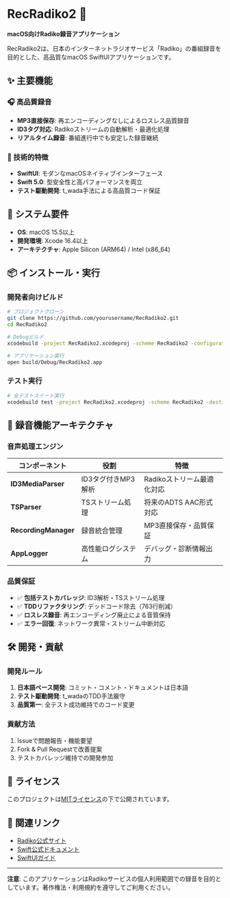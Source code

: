 # RecRadiko2 🎵

**macOS向けRadiko録音アプリケーション**

RecRadiko2は、日本のインターネットラジオサービス「Radiko」の番組録音を目的とした、高品質なmacOS SwiftUIアプリケーションです。

## ✨ 主要機能

### 🎧 高品質録音
- **MP3直接保存**: 再エンコーディングなしによるロスレス品質録音
- **ID3タグ対応**: Radikoストリームの自動解析・最適化処理
- **リアルタイム録音**: 番組進行中でも安定した録音継続

### 🔧 技術的特徴
- **SwiftUI**: モダンなmacOSネイティブインターフェース
- **Swift 5.0**: 型安全性と高パフォーマンスを両立
- **テスト駆動開発**: t_wada手法による高品質コード保証

## 🚀 システム要件

- **OS**: macOS 15.5以上
- **開発環境**: Xcode 16.4以上
- **アーキテクチャ**: Apple Silicon (ARM64) / Intel (x86_64)

## 📦 インストール・実行

### 開発者向けビルド

```bash
# プロジェクトクローン
git clone https://github.com/yourusername/RecRadiko2.git
cd RecRadiko2

# Debugビルド
xcodebuild -project RecRadiko2.xcodeproj -scheme RecRadiko2 -configuration Debug build

# アプリケーション実行
open build/Debug/RecRadiko2.app
```

### テスト実行

```bash
# 全テストスイート実行
xcodebuild test -project RecRadiko2.xcodeproj -scheme RecRadiko2 -destination 'platform=macOS'
```

## 🎯 録音機能アーキテクチャ

### 音声処理エンジン

| コンポーネント | 役割 | 特徴 |
|---------------|------|------|
| **ID3MediaParser** | ID3タグ付きMP3解析 | Radikoストリーム最適化対応 |
| **TSParser** | TSストリーム処理 | 将来のADTS AAC形式対応 |
| **RecordingManager** | 録音統合管理 | MP3直接保存・品質保証 |
| **AppLogger** | 高性能ログシステム | デバッグ・診断情報出力 |

### 品質保証

- ✅ **包括テストカバレッジ**: ID3解析・TSストリーム処理
- ✅ **TDDリファクタリング**: デッドコード除去（763行削減）
- ✅ **ロスレス録音**: 再エンコーディング廃止による音質保持
- ✅ **エラー回復**: ネットワーク異常・ストリーム中断対応

## 🛠️ 開発・貢献

### 開発ルール

1. **日本語ベース開発**: コミット・コメント・ドキュメントは日本語
2. **テスト駆動開発**: t_wadaのTDD手法厳守
3. **品質第一**: 全テスト成功維持でのコード変更

### 貢献方法

1. Issueで問題報告・機能要望
2. Fork & Pull Requestで改善提案
3. テストカバレッジ維持での開発参加

## 📄 ライセンス

このプロジェクトは[MITライセンス](LICENSE)の下で公開されています。

## 🔗 関連リンク

- [Radiko公式サイト](https://radiko.jp/)
- [Swift公式ドキュメント](https://swift.org/documentation/)
- [SwiftUIガイド](https://developer.apple.com/swiftui/)

---

**注意**: このアプリケーションはRadikoサービスの個人利用範囲での録音を目的としています。著作権法・利用規約を遵守してご利用ください。